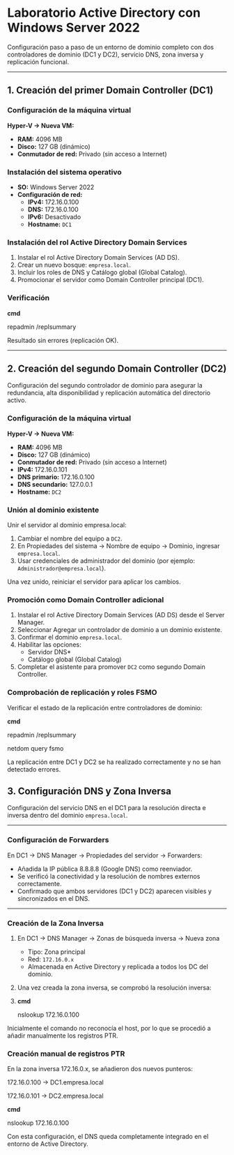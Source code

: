 # Laboratorio Active Directory con Windows Server 2022

Configuración paso a paso de un entorno de dominio completo con dos controladores de dominio (DC1 y DC2), servicio DNS, zona inversa y replicación funcional.

---

## 1. Creación del primer Domain Controller (DC1)

### Configuración de la máquina virtual
**Hyper-V → Nueva VM:**
- **RAM:** 4096 MB  
- **Disco:** 127 GB (dinámico)  
- **Conmutador de red:** Privado (sin acceso a Internet)

### Instalación del sistema operativo
- **SO:** Windows Server 2022  
- **Configuración de red:**
  - **IPv4:** 172.16.0.100  
  - **DNS:** 172.16.0.100  
  - **IPv6:** Desactivado  
  - **Hostname:** `DC1`

### Instalación del rol Active Directory Domain Services
1. Instalar el rol Active Directory Domain Services (AD DS).  
2. Crear un nuevo bosque: `empresa.local`.  
3. Incluir los roles de DNS y Catálogo global (Global Catalog).  
4. Promocionar el servidor como Domain Controller principal (DC1).

### Verificación
**cmd**

repadmin /replsummary

Resultado sin errores (replicación OK).

---

## 2. Creación del segundo Domain Controller (DC2)

Configuración del segundo controlador de dominio para asegurar la redundancia, alta disponibilidad y replicación automática del directorio activo.


### Configuración de la máquina virtual
**Hyper-V → Nueva VM:**
- **RAM:** 4096 MB  
- **Disco:** 127 GB (dinámico)  
- **Conmutador de red:** Privado (sin acceso a Internet)  
- **IPv4:** 172.16.0.101  
- **DNS primario:** 172.16.0.100  
- **DNS secundario:** 127.0.0.1  
- **Hostname:** `DC2`


### Unión al dominio existente
Unir el servidor al dominio empresa.local:
1. Cambiar el nombre del equipo a `DC2`.
2. En Propiedades del sistema → Nombre de equipo → Dominio, ingresar `empresa.local`.
3. Usar credenciales de administrador del dominio (por ejemplo: `Administrador@empresa.local`).

Una vez unido, reiniciar el servidor para aplicar los cambios.


### Promoción como Domain Controller adicional
1. Instalar el rol Active Directory Domain Services (AD DS) desde el Server Manager.  
2. Seleccionar Agregar un controlador de dominio a un dominio existente.  
3. Confirmar el dominio `empresa.local`.  
4. Habilitar las opciones:  
   - Servidor DNS* 
   - Catálogo global (Global Catalog)  
5. Completar el asistente para promover `DC2` como segundo Domain Controller.


### Comprobación de replicación y roles FSMO

Verificar el estado de la replicación entre controladores de dominio:

**cmd**

repadmin /replsummary

netdom query fsmo

La replicación entre DC1 y DC2 se ha realizado correctamente y no se han detectado errores.



## 3. Configuración DNS y Zona Inversa

Configuración del servicio DNS en el DC1 para la resolución directa e inversa dentro del dominio `empresa.local`.

---

### Configuración de Forwarders
En DC1 → DNS Manager → Propiedades del servidor → Forwarders:
- Añadida la IP pública 8.8.8.8 (Google DNS) como reenviador.  
- Se verificó la conectividad y la resolución de nombres externos correctamente.  
- Confirmado que ambos servidores (DC1 y DC2) aparecen visibles y sincronizados en el DNS.

---

### Creación de la Zona Inversa
1. En DC1 → DNS Manager → Zonas de búsqueda inversa → Nueva zona  
   - Tipo: Zona principal  
   - Red: `172.16.0.x`  
   - Almacenada en Active Directory y replicada a todos los DC del dominio.

2. Una vez creada la zona inversa, se comprobó la resolución inversa:
3. 
   **cmd**
   
   nslookup 172.16.0.100

Inicialmente el comando no reconocía el host, por lo que se procedió a añadir manualmente los registros PTR.

### Creación manual de registros PTR

En la zona inversa 172.16.0.x, se añadieron dos nuevos punteros:

172.16.0.100 → DC1.empresa.local

172.16.0.101 → DC2.empresa.local

**cmd**

nslookup 172.16.0.100


Con esta configuración, el DNS queda completamente integrado en el entorno de Active Directory.

